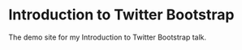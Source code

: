 Introduction to Twitter Bootstrap
=================================

The demo site for my Introduction to Twitter Bootstrap talk.
